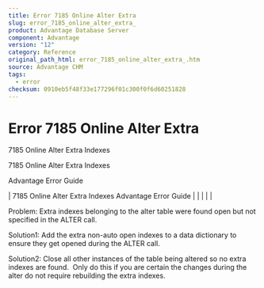 ```yaml
---
title: Error 7185 Online Alter Extra
slug: error_7185_online_alter_extra_
product: Advantage Database Server
component: Advantage
version: "12"
category: Reference
original_path_html: error_7185_online_alter_extra_.htm
source: Advantage CHM
tags:
  - error
checksum: 0910eb5f48f33e177296f01c300f0f6d60251828
---
```


# Error 7185 Online Alter Extra

7185 Online Alter Extra Indexes

7185 Online Alter Extra Indexes

Advantage Error Guide

| 7185 Online Alter Extra Indexes  Advantage Error Guide |  |  |  |  |

Problem: Extra indexes belonging to the alter table were found open but not specified in the ALTER call.

Solution1: Add the extra non-auto open indexes to a data dictionary to ensure they get opened during the ALTER call.

Solution2: Close all other instances of the table being altered so no extra indexes are found.  Only do this if you are certain the changes during the alter do not require rebuilding the extra indexes.
